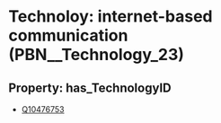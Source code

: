 # Technoloy: __internet-based communication__ (PBN__Technology_23)

## Property: has_TechnologyID

* [Q10476753](Q10476753)

